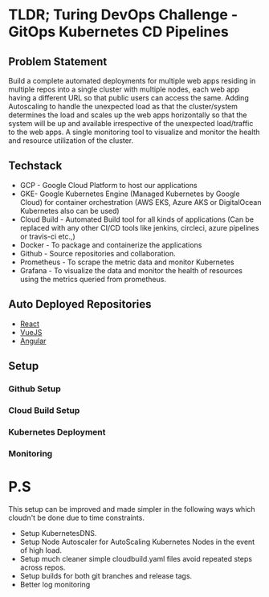 # TLDR; Turing DevOps Challenge - GitOps Kubernetes CD Pipelines

## Problem Statement
Build a complete automated deployments for multiple web apps residing in multiple repos into a single cluster with multiple nodes, each web app having a different URL so that public users can access the same. Adding Autoscaling to handle the unexpected load as that the cluster/system determines the load and scales up the web apps horizontally so that the system will be up and available irrespective of the unexpected load/traffic to the web apps.
A single monitoring tool to visualize and monitor the health and resource utilization of the cluster. 

## Techstack
* GCP - Google Cloud Platform to host our applications
* GKE- Google Kubernetes Engine (Managed Kubernetes by Google Cloud) for container orchestration (AWS EKS, Azure AKS or DigitalOcean Kubernetes also can be used)
* Cloud Build - Automated Build tool for all kinds of applications (Can be replaced with any other CI/CD tools like jenkins, circleci, azure pipelines or travis-ci etc.,)
* Docker - To package and containerize the applications
* Github - Source repositories and collaboration.
* Prometheus - To scrape the metric data and monitor Kubernetes
* Grafana - To visualize the data and monitor the health of resources using the metrics queried from prometheus.

## Auto Deployed Repositories
* [React](https://github.com/itsbalamurali/turing-react)
* [VueJS](https://github.com/itsbalamurali/turing-vue)
* [Angular](https://github.com/itsbalamurali/turing-angular)

## Setup
    
### Github Setup
### Cloud Build Setup
### Kubernetes Deployment
### Monitoring

# P.S
This setup can be improved and made simpler in the following ways which cloudn't be done due to time constraints.

* Setup KubernetesDNS.
* Setup Node Autoscaler for AutoScaling Kubernetes Nodes in the event of high load.
* Setup much cleaner simple cloudbuild.yaml files avoid repeated steps across repos.
* Setup builds for both git branches and release tags.
* Better log monitoring
